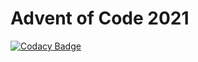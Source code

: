# Advent of Code 2021

[![Codacy Badge](https://app.codacy.com/project/badge/Grade/1d6b12d4c8f0459da6410b86cbe3ad7e)](https://www.codacy.com/gh/koenighotze/advent-of-code-2021/dashboard?utm_source=github.com&amp;utm_medium=referral&amp;utm_content=koenighotze/advent-of-code-2021&amp;utm_campaign=Badge_Grade)



